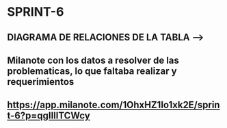 # SPRINT-6

## DIAGRAMA DE RELACIONES DE LA TABLA --> 


## Milanote con los datos a resolver de las problematicas, lo que faltaba realizar y requerimientos
## https://app.milanote.com/1OhxHZ1Io1xk2E/sprint-6?p=qgIIllTCWcy
